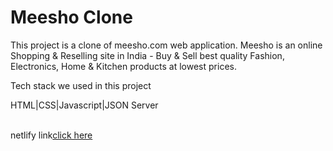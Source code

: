 <h1>Meesho Clone</h1>
This project is a clone of meesho.com web application. Meesho is an online Shopping & Reselling site in India - Buy & Sell best quality Fashion, Electronics, Home & Kitchen products at lowest prices.<br>

Tech stack we used in this project <br>

HTML|CSS|Javascript|JSON Server

<br>
netlify link<a href="https://iskra-meesho-clone.netlify.app/index.html">click here</a>


